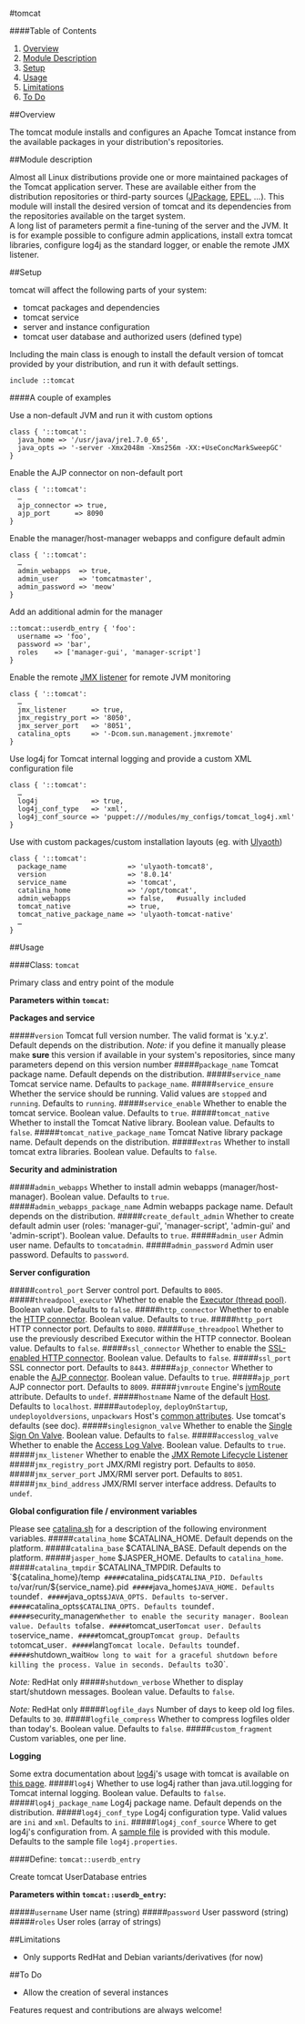 #tomcat

####Table of Contents

1. [Overview](#overview)
2. [Module Description](#module-description)
3. [Setup](#setup)
4. [Usage](#usage)
5. [Limitations](#limitations)
6. [To Do](#to-do)

##Overview

The tomcat module installs and configures an Apache Tomcat instance from the available packages in your distribution's repositories.

##Module description

Almost all Linux distributions provide one or more maintained packages of the Tomcat application server. These are available either from the distribution repositories or third-party sources ([JPackage](http://www.jpackage.org), [EPEL](https://fedoraproject.org/wiki/EPEL), ...). This module will install the desired version of tomcat and its dependencies from the repositories available on the target system.  
A long list of parameters permit a fine-tuning of the server and the JVM. It is for example possible to configure admin applications, install extra tomcat libraries, configure log4j as the standard logger, or enable the remote JMX listener.

##Setup

tomcat will affect the following parts of your system:

* tomcat packages and dependencies
* tomcat service
* server and instance configuration
* tomcat user database and authorized users (defined type)

Including the main class is enough to install the default version of tomcat provided by your distribution, and run it with default settings.

```puppet
include ::tomcat
```

####A couple of examples

Use a non-default JVM and run it with custom options

```puppet
class { '::tomcat':
  java_home => '/usr/java/jre1.7.0_65',
  java_opts => '-server -Xmx2048m -Xms256m -XX:+UseConcMarkSweepGC'
}
```

Enable the AJP connector on non-default port

```puppet
class { '::tomcat':
  …
  ajp_connector => true,
  ajp_port      => 8090
}
```

Enable the manager/host-manager webapps and configure default admin

```puppet
class { '::tomcat':
  …
  admin_webapps  => true,
  admin_user     => 'tomcatmaster',
  admin_password => 'meow'
}
```

Add an additional admin for the manager

```puppet
::tomcat::userdb_entry { 'foo':
  username => 'foo',
  password => 'bar',
  roles    => ['manager-gui', 'manager-script']
}
```

Enable the remote [JMX listener](http://tomcat.apache.org/tomcat-8.0-doc/config/listeners.html#JMX_Remote_Lifecycle_Listener_-_org.apache.catalina.mbeans.JmxRemoteLifecycleListener) for remote JVM monitoring

```puppet
class { '::tomcat':
  …
  jmx_listener      => true,
  jmx_registry_port => '8050',
  jmx_server_port   => '8051',
  catalina_opts     => '-Dcom.sun.management.jmxremote'
}
```

Use log4j for Tomcat internal logging and provide a custom XML configuration file

```puppet
class { '::tomcat':
  …
  log4j             => true,
  log4j_conf_type   => 'xml',
  log4j_conf_source => 'puppet:///modules/my_configs/tomcat_log4j.xml'
}
```
Use with custom packages/custom installation layouts (eg. with [Ulyaoth](https://forge.puppetlabs.com/aco/ulyaoth))

```puppet
class { '::tomcat':
  package_name               => 'ulyaoth-tomcat8',
  version                    => '8.0.14'
  service_name               => 'tomcat',
  catalina_home              => '/opt/tomcat',
  admin_webapps              => false,   #usually included
  tomcat_native              => true,
  tomcat_native_package_name => 'ulyaoth-tomcat-native'
  …
}
```

##Usage

####Class: `tomcat`

Primary class and entry point of the module

**Parameters within `tomcat`:**

**Packages and service**

#####`version`
Tomcat full version number. The valid format is 'x.y.z'. Default depends on the distribution.
*Note:* if you define it manually please make **sure** this version if available in your system's repositories, since many parameters depend on this version number
#####`package_name`
Tomcat package name. Default depends on the distribution.
#####`service_name`
Tomcat service name. Defaults to `package_name`.
#####`service_ensure`
Whether the service should be running. Valid values are `stopped` and `running`. Defaults to `running`.
#####`service_enable`
Whether to enable the tomcat service. Boolean value. Defaults to `true`.
#####`tomcat_native`
Whether to install the Tomcat Native library. Boolean value. Defaults to `false`.
#####`tomcat_native_package_name`
Tomcat Native library package name. Default depends on the distribution. 
#####`extras`
Whether to install tomcat extra libraries. Boolean value. Defaults to `false`.

**Security and administration**

#####`admin_webapps`
Whether to install admin webapps (manager/host-manager). Boolean value. Defaults to `true`.
#####`admin_webapps_package_name`
Admin webapps package name. Default depends on the distribution.
#####`create_default_admin`
Whether to create default admin user (roles: 'manager-gui', 'manager-script', 'admin-gui' and 'admin-script'). Boolean value. Defaults to `true`.
#####`admin_user`
Admin user name. Defaults to `tomcatadmin`.
#####`admin_password`
Admin user password. Defaults to `password`.

**Server configuration**

#####`control_port`
Server control port. Defaults to `8005`.
#####`threadpool_executor`
Whether to enable the [Executor (thread pool)](http://tomcat.apache.org/tomcat-8.0-doc/config/executor.html). Boolean value. Defaults to `false`.
#####`http_connector`
Whether to enable the [HTTP connector](http://tomcat.apache.org/tomcat-8.0-doc/config/http.html). Boolean value. Defaults to `true`.
#####`http_port`
HTTP connector port. Defaults to `8080`.
#####`use_threadpool`
Whether to use the previously described Executor within the HTTP connector.	 Boolean value. Defaults to `false`.
#####`ssl_connector`
Whether to enable the [SSL-enabled HTTP connector](http://tomcat.apache.org/tomcat-8.0-doc/config/http.html#SSL_Support). Boolean value. Defaults to `false`.
#####`ssl_port`
SSL connector port. Defaults to `8443`.
#####`ajp_connector`
Whether to enable the [AJP connector](http://tomcat.apache.org/tomcat-8.0-doc/config/ajp). Boolean value. Defaults to `true`.
#####`ajp_port`
AJP connector port. Defaults to `8009`.
#####`jvmroute`
Engine's [jvmRoute](http://tomcat.apache.org/tomcat-8.0-doc/config/engine.html#Common_Attributes) attribute. Defaults to `undef`.
#####`hostname`
Name of the default [Host](http://tomcat.apache.org/tomcat-8.0-doc/config/host.html). Defaults to `localhost`.
#####`autodeploy`, `deployOnStartup`, `undeployoldversions`, `unpackwars`
Host's [common attributes](http://tomcat.apache.org/tomcat-8.0-doc/config/host.html#Common_Attributes). Use tomcat's defaults (see doc).
#####`singlesignon_valve`
Whether to enable the [Single Sign On Valve](http://tomcat.apache.org/tomcat-8.0-doc/config/valve.html#Single_Sign_On_Valve). Boolean value. Defaults to `false`.
#####`accesslog_valve`
Whether to enable the [Access Log Valve](http://tomcat.apache.org/tomcat-8.0-doc/config/valve.html#Access_Log_Valve). Boolean value. Defaults to `true`.
#####`jmx_listener`
Whether to enable the [JMX Remote Lifecycle Listener](http://tomcat.apache.org/tomcat-8.0-doc/config/listeners.html#JMX_Remote_Lifecycle_Listener_-_org.apache.catalina.mbeans.JmxRemoteLifecycleListener)
#####`jmx_registry_port`
JMX/RMI registry port. Defaults to `8050`.
#####`jmx_server_port`
JMX/RMI server port. Defaults to `8051`.
#####`jmx_bind_address`
JMX/RMI server interface address. Defaults to `undef`.

**Global configuration file / environment variables**

Please see [catalina.sh](http://svn.apache.org/repos/asf/tomcat/tc8.0.x/trunk/bin/catalina.sh) for a description of the following environment variables.
#####`catalina_home`
$CATALINA_HOME. Default depends on the platform.
#####`catalina_base`
$CATALINA_BASE. Default depends on the platform.
#####`jasper_home`
$JASPER_HOME. Defaults to `catalina_home`.
#####`catalina_tmpdir`
$CATALINA_TMPDIR. Defaults to `${catalina_home}/temp`
#####`catalina_pid`
$CATALINA_PID. Defaults to `/var/run/${service_name}.pid`
#####`java_home`
$JAVA_HOME. Defaults to `undef`.
#####`java_opts`
$JAVA_OPTS. Defaults to `-server`.
#####`catalina_opts`
$CATALINA_OPTS. Defaults to `undef`.
#####`security_manager`
Whether to enable the security manager. Boolean value. Defaults to `false`.
#####`tomcat_user`
Tomcat user. Defaults to `service_name`.
#####`tomcat_group`
Tomcat group. Defaults to `tomcat_user`.
#####`lang`
Tomcat locale. Defaults to `undef`.
#####`shutdown_wait`
How long to wait for a graceful shutdown before killing the process. Value in seconds. Defaults to `30`.

*Note:* RedHat only
#####`shutdown_verbose`
Whether to display start/shutdown messages. Boolean value. Defaults to `false`.

*Note:* RedHat only
#####`logfile_days`
Number of days to keep old log files. Defaults to `30`.
#####`logfile_compress`
Whether to compress logfiles older than today's. Boolean value. Defaults to `false`.
#####`custom_fragment`
Custom variables, one per line.

**Logging**

Some extra documentation about [log4j](http://logging.apache.org/log4j/)'s usage with tomcat is available on [this page](http://tomcat.apache.org/tomcat-8.0-doc/logging.html#Using_Log4j).
#####`log4j`
Whether to use log4j rather than java.util.logging for Tomcat internal logging. Boolean value. Defaults to `false`.
#####`log4j_package_name`
Log4j package name. Default depends on the distribution.
#####`log4j_conf_type`
Log4j configuration type. Valid values are `ini` and `xml`. Defaults to `ini`.
#####`log4j_conf_source`
Where to get log4j's configuration from. A [sample file](https://raw.githubusercontent.com/tOnI0/aco-tomcat/master/files/log4j.properties) is provided with this module. Defaults to the sample file `log4j.properties`.

####Define: `tomcat::userdb_entry`

Create tomcat UserDatabase entries

**Parameters within `tomcat::userdb_entry`:**

#####`username`
User name (string)
#####`password`
User password (string)
#####`roles`
User roles (array of strings)

##Limitations

* Only supports RedHat and Debian variants/derivatives (for now)

##To Do

* Allow the creation of several instances

Features request and contributions are always welcome!
